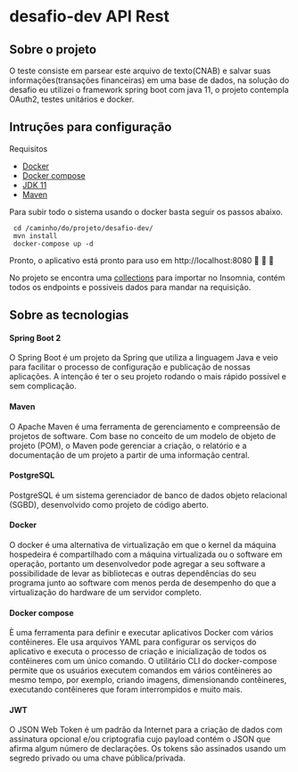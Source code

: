 # desafio-dev API Rest

## Sobre o projeto

O teste consiste em parsear este arquivo de texto(CNAB) e salvar suas informações(transações financeiras) em uma base de dados, na solução do desafio eu utilizei o framework spring boot com java 11, o projeto contempla OAuth2, testes unitários e docker. 

## Intruções para configuração

Requisitos

- <a href="https://docs.docker.com/docker-for-windows/install/" target="_blank" >Docker</a>
- <a href="https://docs.docker.com/compose/install/" target="_blank" >Docker compose</a>
- <a href="https://www.oracle.com/br/java/technologies/javase/jdk11-archive-downloads.html"  target="_blank">JDK 11</a>
- <a href="https://maven.apache.org/" target="_blank">Maven</a>

Para subir todo o sistema usando o docker basta seguir os passos abaixo.

```
 cd /caminho/do/projeto/desafio-dev/
 mvn install
 docker-compose up -d
```

Pronto, o aplicativo está pronto para uso em http://localhost:8080 🎉 🎊 🎈

No projeto se encontra uma <a href="https://github.com/LittleNogueira/desafio-dev/blob/master/insomnia.json" target="_blank" >collections</a> para importar no Insomnia, contém todos os endpoints e possiveis dados para mandar na requisição.

## Sobre as tecnologias

#### Spring Boot 2

O Spring Boot é um projeto da Spring que utiliza a linguagem Java e veio para facilitar o processo de configuração e publicação de nossas aplicações. A intenção é ter o seu projeto rodando o mais rápido possível e sem complicação.

#### Maven

O Apache Maven é uma ferramenta de gerenciamento e compreensão de projetos de software. Com base no conceito de um modelo de objeto de projeto (POM), o Maven pode gerenciar a criação, o relatório e a documentação de um projeto a partir de uma informação central.

#### PostgreSQL

PostgreSQL é um sistema gerenciador de banco de dados objeto relacional (SGBD), desenvolvido como projeto de código aberto.

#### Docker

O docker é uma alternativa de virtualização em que o kernel da máquina hospedeira é compartilhado com a máquina virtualizada ou o software em operação, portanto um desenvolvedor pode agregar a seu software a possibilidade de levar as bibliotecas e outras dependências do seu programa junto ao software com menos perda de desempenho do que a virtualização do hardware de um servidor completo.

#### Docker compose

È uma ferramenta para definir e executar aplicativos Docker com vários contêineres. Ele usa arquivos YAML para configurar os serviços do aplicativo e executa o processo de criação e inicialização de todos os contêineres com um único comando. O utilitário CLI do docker-compose permite que os usuários executem comandos em vários contêineres ao mesmo tempo, por exemplo, criando imagens, dimensionando contêineres, executando contêineres que foram interrompidos e muito mais.

#### JWT

O JSON Web Token é um padrão da Internet para a criação de dados com assinatura opcional e/ou criptografia cujo payload contém o JSON que afirma algum número de declarações. Os tokens são assinados usando um segredo privado ou uma chave pública/privada.
